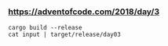 ### https://adventofcode.com/2018/day/3

```
cargo build --release
cat input | target/release/day03
```
